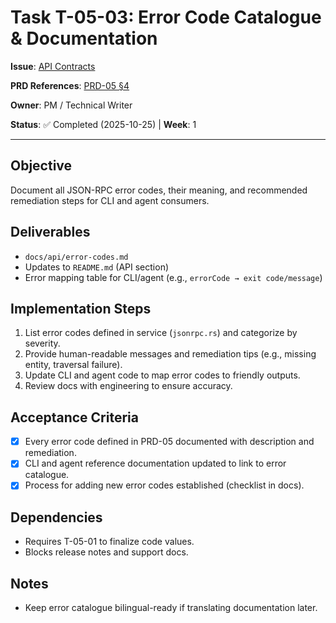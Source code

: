 # Task T-05-03: Error Code Catalogue & Documentation

**Issue**: [API Contracts](../../issues/04-0.1.0-mvp/05-api-contracts.md)

**PRD References**: [PRD-05 §4](../../prd/0.1.0-MVP-PRDs-v0/05-api-specifications.md)

**Owner**: PM / Technical Writer

**Status**: ✅ Completed (2025-10-25) | **Week**: 1

---

## Objective

Document all JSON-RPC error codes, their meaning, and recommended remediation steps for CLI and agent consumers.

## Deliverables

- `docs/api/error-codes.md`
- Updates to `README.md` (API section)
- Error mapping table for CLI/agent (e.g., `errorCode → exit code/message`)

## Implementation Steps

1. List error codes defined in service (`jsonrpc.rs`) and categorize by severity.
2. Provide human-readable messages and remediation tips (e.g., missing entity, traversal failure).
3. Update CLI and agent code to map error codes to friendly outputs.
4. Review docs with engineering to ensure accuracy.

## Acceptance Criteria

- [x] Every error code defined in PRD-05 documented with description and remediation.
- [x] CLI and agent reference documentation updated to link to error catalogue.
- [x] Process for adding new error codes established (checklist in docs).

## Dependencies

- Requires T-05-01 to finalize code values.
- Blocks release notes and support docs.

## Notes

- Keep error catalogue bilingual-ready if translating documentation later.
